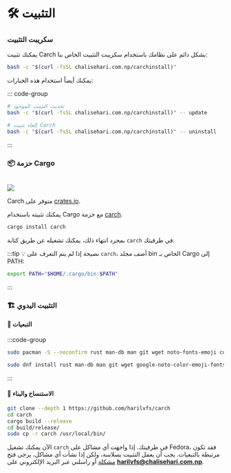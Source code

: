 # 🛠️ التثبيت

### سكريبت التثبيت

يمكنك تثبيت Carch بشكل دائم على نظامك باستخدام سكريبت التثبيت الخاص بنا:

```sh
bash -c "$(curl -fsSL chalisehari.com.np/carchinstall)"
```

يمكنك أيضاً استخدام هذه الخيارات:

::: code-group

```sh [التحديث]
# تحديث التثبيت الموجود
bash -c "$(curl -fsSL chalisehari.com.np/carchinstall)" -- update
```

```sh [إلغاء التثبيت]
# إلغاء تثبيت Carch
bash -c "$(curl -fsSL chalisehari.com.np/carchinstall)" -- uninstall
```
:::

### 📦 حزمة Cargo

<br>

<img src="https://img.shields.io/crates/v/carch?style=for-the-badge&logo=rust&color=f5a97f&logoColor=fe640b&labelColor=171b22" >

Carch متوفر على [crates.io](https://crates.io/).

يمكنك تثبيته باستخدام Cargo مع حزمة [carch](https://crates.io/crates/carch).


```sh
cargo install carch
```

بمجرد انتهاء ذلك، يمكنك تشغيله عن طريق كتابة `carch` في طرفيتك.

:::tip :bulb: نصيحة
إذا لم يتم التعرف على `carch`، أضف مجلد bin الخاص بـ Cargo إلى PATH:

```sh
export PATH="$HOME/.cargo/bin:$PATH"
```

:::

### 🏗️ التثبيت اليدوي

#### 📜 التبعيات

:::code-group

```sh [<i class="devicon-archlinux-plain"></i> Arch]
sudo pacman -S --noconfirm rust man-db man git wget noto-fonts-emoji curl bash-completion ttf-nerd-fonts-symbols ttf-jetbrains-mono-nerd cargo fzf glibc gcc
```

```sh [<i class="devicon-fedora-plain"></i> Fedora]
sudo dnf install rust man-db man git wget google-noto-color-emoji-fonts google-noto-emoji-fonts jetbrains-mono-fonts-all bash-completion-devel curl cargo fzf glibc gcc -y
```
:::

#### 🔧 الاستنساخ والبناء

```sh
git clone --depth 1 https://github.com/harilvfs/carch
cd carch
cargo build --release
cd build/release/
sudo cp -r carch /usr/local/bin/
```

الآن يمكنك تشغيل `carch` في طرفيتك. إذا واجهت أي مشاكل على Fedora، فقد تكون مرتبطة بالتبعيات. يجب أن يعمل التثبيت بسلاسة، ولكن إذا نشأت أي مشاكل، يرجى فتح [مشكلة](https://github.com/harilvfs/carch/issues) أو راسلني عبر البريد الإلكتروني على **harilvfs@chalisehari.com.np**.
